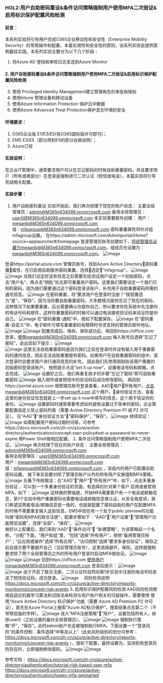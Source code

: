 ### HOL2:用户自助密码重设&条件访问策略强制用户使用MFA二次验证&启用标识保护配置风险检测
#### 前言：
本系列实验将引导用户完成O365企业移动性和安全性（Enterprise Mobility Security）的常用操作和配置，本着实用性和安全性的原则，该系列实验会提供案例最佳实践。本系列实验主要分为以下几个阶段：
1.	将Azure AD 登陆和审核日志发送到Azure Monitor
#### 2.	用户自助密码重设&条件访问策略强制用户使用MFA二次验证&启用标识保护配置风险检测
3.	使用 Privileged Identity Management建立管理角色的审批和授权
4.	使用Intune 管理设备和移动设备
5.	使用Azure Information Protection 保护云中数据
6.	使用Azure Advanced Treat Protection保护混合环境的安全

#### 环境要求：
1.	O365企业版 E1/E3/E5(有O365国际版许可即可)；
2.	EMS E3/E5（部分用到E5的部分会做说明）；
3.	Azure订阅
#### 实验说明：
在企业IT管理中，通常要求用户可以在忘记密码的时候自助重置密码，并且要求用户（所有或者部分）在登录是强制进行二次认证（短信或电话），本篇实验将引导完成相关配置。
#### 实验步骤：
1.	用户自助密码重设
实验开始前，我们再次梳理下现在的账户状态：
主要全局管理员：admin@M365n634099.onmicrosoft.com 
备用全局管理员：user0@M365n634099.onmicrosoft.com 
本实验需要额外创建：
用户：meganb@M365n634099.onmicrosoft.com  
组：mfagroup@M365n634099.onmicrosoft.com 
密码重置属性将针对组mfagroup设置。
在https://admin.microsoft.com/Adminportal/Home?source=applauncher#/homepage 登录管理员账号创建如下，将组管理员设置为meganb@M365n634099.onmicrosoft.com，组成员也设置为：
meganb@M365n634099.onmicrosoft.com。
![image](https://github.com/JanlenHu/OCPChinaPTSALLDOCS/blob/master/03.Azure资料合集/动手实验/image/EMS%20HOL2-1.png)
 
登录https://portal.azure.com 管理员账号，找到Azure Active Directory密码重置属性，在已启用自助服务密码重置，选择选定“mfagroup”。 
![image](https://github.com/JanlenHu/OCPChinaPTSALLDOCS/blob/master/03.Azure资料合集/动手实验/image/EMS%20HOL2-3.png) 
![image](https://github.com/JanlenHu/OCPChinaPTSALLDOCS/blob/master/03.Azure资料合集/动手实验/image/EMS%20HOL2-5.png) 
当我们设定好这些信息之后需要先给测试用户设定一个初始密码，点击“用户名”，再点击“钥匙”标志即可重置用户密码。这里我们需要设定一个我们已知的密码，因为我们需要通过这个密码登录该账户，补充用于自助重置密码所需的通讯信息。
![image](https://github.com/JanlenHu/OCPChinaPTSALLDOCS/blob/master/03.Azure资料合集/动手实验/image/EMS%20HOL2-7.png) 
在密码重置，将“要求用户在登录时注册？”按钮置选为“是”，“保存”。因为当你要自助重置密码，大多数情况是你忘记了现在的密码，这种情况下如果要重置，后台需要确认你是你自己，所以要求你在系统中先注册你的电话号码和邮件，这样你重置密码的时候可以通过电话接收验证码来验证你是你自己。
![image](https://github.com/JanlenHu/OCPChinaPTSALLDOCS/blob/master/03.Azure资料合集/动手实验/image/EMS%20HOL2-9.png) 
在“密码重置-通知”中，按如下配置保存。
![image](https://github.com/JanlenHu/OCPChinaPTSALLDOCS/blob/master/03.Azure资料合集/动手实验/image/EMS%20HOL2-11.png) 
在“密码重置-自定义”中，电子邮件可填写重置密码有障碍时寻求支持的管理员邮件地址。
![image](https://github.com/JanlenHu/OCPChinaPTSALLDOCS/blob/master/03.Azure资料合集/动手实验/image/EMS%20HOL2-13.png)
![image](https://github.com/JanlenHu/OCPChinaPTSALLDOCS/blob/master/03.Azure资料合集/动手实验/image/EMS%20HOL2-15.png) 
配置完成后，保存。保存成功后，再回到https://office.com登录，使用meganb@M365n634099.onmicrosoft.com 输入账号后选择“忘记了密码”，会出现如下提示：
![image](https://github.com/JanlenHu/OCPChinaPTSALLDOCS/blob/master/03.Azure资料合集/动手实验/image/EMS%20HOL2-17.png)  
![image](https://github.com/JanlenHu/OCPChinaPTSALLDOCS/blob/master/03.Azure资料合集/动手实验/image/EMS%20HOL2-19.png) 
这里无法自助重置密码是因为我们之前在登录时并没有输入用于重置密码的通讯信息，因此无法自助重置服务密码。如果用户在自助重置密码的组中，首次登录时会要求用户进行通讯信息的补充。
因此我们先使用刚刚给该用户重置的初始密码登录该账户。
按照提示点击“set it up now”，设置电话号码和邮箱，点击完成。
![image](https://github.com/JanlenHu/OCPChinaPTSALLDOCS/blob/master/03.Azure资料合集/动手实验/image/EMS%20HOL2-21.png) 
设置好之后，我们再重复刚才的步骤“忘记了密码”即可自助重置密码
![image](https://github.com/JanlenHu/OCPChinaPTSALLDOCS/blob/master/03.Azure资料合集/动手实验/image/EMS%20HOL2-23.png) 
输入邮件或者短信中的验证码后成功修改密码。
再回到https://portal.azure.com 用管理员账号登录查看，AAD用户所有用户，点击meganb@M365n634099.onmicrosoft.com 这个用户，身份验证方法，查看这里的身份验证信息就是上一步set up it now中填写的信息，这个用于验证你的身份。
![image](https://github.com/JanlenHu/OCPChinaPTSALLDOCS/blob/master/03.Azure资料合集/动手实验/image/EMS%20HOL2-25.png) 
设置密码时通常需要考虑如何避免设置过于简单的密码，企业需要配置自定义禁止密码列表（需要 Active Directory Premium P1 或 P2 许可证）。
在“AAD”“身份验证方法”“密码保护”，“保存”。
![image](https://github.com/JanlenHu/OCPChinaPTSALLDOCS/blob/master/03.Azure资料合集/动手实验/image/EMS%20HOL2-27.png) 
继续验证：
![image](https://github.com/JanlenHu/OCPChinaPTSALLDOCS/blob/master/03.Azure资料合集/动手实验/image/EMS%20HOL2-29.png) 
如需配置用户密码过期时间等，可参考https://docs.microsoft.com/zh-cn/azure/active-directory/authentication/concept-sspr-policy#set-a-password-to-never-expire 用Power Shell做相应配置。
2.	条件访问策略强制用户使用MFA二次验证。
![image](https://github.com/JanlenHu/OCPChinaPTSALLDOCS/blob/master/03.Azure资料合集/动手实验/image/EMS%20HOL2-31.png)
再次梳理下现在的账户状态：
主要全局管理员：admin@M365n634099.onmicrosoft.com  
备用全局管理员：user0@M365n634099.onmicrosoft.com  
用户：meganb@M365n634099.onmicrosoft.com   
组：mfagroup@M365n634099.onmicrosoft.com ，该组内的用户已配置自助密码设置。
接下来实验要对除了管理员账户以外的所有用户实施强制MFA策略。
![image](https://github.com/JanlenHu/OCPChinaPTSALLDOCS/blob/master/03.Azure资料合集/动手实验/image/EMS%20HOL2-33.png)
先看下传统做法：在“AAD”“用户”“所有用户”中，如下，点击多重身份验证 ，可以到一个多重身份验证的页面，有选择的针对某个客户 启用或者禁用 MFA，如下： 
![image](https://github.com/JanlenHu/OCPChinaPTSALLDOCS/blob/master/03.Azure资料合集/动手实验/image/EMS%20HOL2-35.png) 
这样做的弊端是，开始MFA需要客户有一个电话或邮箱信息，第1个实验中用户重置密码也需要电话或邮箱信息做认证，从安全角度讲，我们希望这两套电话/邮箱信息是一致的，也就是配置了密码自助的用户在配置MFA的时候不需要重复输入这些信息，EMS中现在有一个处于public preview的功能叫做“密码和MFA的联合注册”，配置步骤如下：“AAD”“用户设置”“管理用户功能预览设置”，选择“全部”，“保存”。
![image](https://github.com/JanlenHu/OCPChinaPTSALLDOCS/blob/master/03.Azure资料合集/动手实验/image/EMS%20HOL2-37.png)  
做好以上配置后，我们来到“AAD”“条件访问” “新建策略”，为该策略起一个名称，“分配”下面，“用户和组”里，“包括”选择“所有用户”，排除“备用管理员账户”；“云应用或操作”选择“所有应用”，“访问控制”选择“要求多身份验证”，保存之前会提示要不要避开自己（当前管理员账号），这里选择避开，保存。这样就强制要求除了两个全局管理员之外的所有用户登录时启动MFA做验证。
![image](https://github.com/JanlenHu/OCPChinaPTSALLDOCS/blob/master/03.Azure资料合集/动手实验/image/EMS%20HOL2-39.png)
![image](https://github.com/JanlenHu/OCPChinaPTSALLDOCS/blob/master/03.Azure资料合集/动手实验/image/EMS%20HOL2-41.png)
![image](https://github.com/JanlenHu/OCPChinaPTSALLDOCS/blob/master/03.Azure资料合集/动手实验/image/EMS%20HOL2-43.png)
回到https://office.com
使用用户meganb@M365n634099.onmicrosoft.com 登录后提示：
![image](https://github.com/JanlenHu/OCPChinaPTSALLDOCS/blob/master/03.Azure资料合集/动手实验/image/EMS%20HOL2-45.png)  
![image](https://github.com/JanlenHu/OCPChinaPTSALLDOCS/blob/master/03.Azure资料合集/动手实验/image/EMS%20HOL2-47.png) 
由于开启了联合注册，二次认证时自然向第1步实验中注册的电话号码发送了短信验证码，成功登录。
![image](https://github.com/JanlenHu/OCPChinaPTSALLDOCS/blob/master/03.Azure资料合集/动手实验/image/EMS%20HOL2-49.png) 
风险检测说明 https://docs.microsoft.com/zh-cn/azure/active-directory/reports-monitoring/concept-risk-events 
3.	启用标识保护配置风险检测
AAD风险检测使用自适应机器学习算法和试探法来检测与用户账户相关的可疑操作，需要使用
使用“Azure Active Directory 标识保护”功能（需要 Azure AD Premium P2 许可证），首先在Azure Portal上搜索“Azure AD标识保护”，搜索结果点击第二个（不带预览版的字样）。
![image](https://github.com/JanlenHu/OCPChinaPTSALLDOCS/blob/master/03.Azure资料合集/动手实验/image/EMS%20HOL2-51.png) 
进入“MFA注册策略”“用户”，设置包括所有人，排除user0（之前设置的备份全局管理员）。
![image](https://github.com/JanlenHu/OCPChinaPTSALLDOCS/blob/master/03.Azure资料合集/动手实验/image/EMS%20HOL2-53.png) 
![image](https://github.com/JanlenHu/OCPChinaPTSALLDOCS/blob/master/03.Azure资料合集/动手实验/image/EMS%20HOL2-55.png)
强制执行策略“开”，“保存”。此时admin账户也会被强制执行MFA。下面设置一个“登录风险”的条件控制：条件选择“中等及以上”（此处风险级别的划分可参考：https://docs.microsoft.com/zh-cn/azure/active-directory/reports-monitoring/concept-risk-events ），按如下配置，最终设置为，监测到有登录风险存在时，立即强制修改密码。
![image](https://github.com/JanlenHu/OCPChinaPTSALLDOCS/blob/master/03.Azure资料合集/动手实验/image/EMS%20HOL2-57.png)
![image](https://github.com/JanlenHu/OCPChinaPTSALLDOCS/blob/master/03.Azure资料合集/动手实验/image/EMS%20HOL2-59.png) 
 

参考文档：
https://docs.microsoft.com/zh-cn/azure/active-directory/authentication/tutorial-risk-based-sspr-mfa 
https://docs.microsoft.com/zh-cn/azure/active-directory/authentication/howto-mfa-getstarted 
